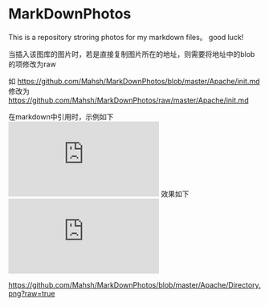 # MarkDownPhotos

This is a repository stroring photos for my markdown files。
good luck! 

当插入该图库的图片时，若是直接复制图片所在的地址，则需要将地址中的blob的项修改为raw

如     https://github.com/Mahsh/MarkDownPhotos/blob/master/Apache/init.md
修改为 https://github.com/Mahsh/MarkDownPhotos/raw/master/Apache/init.md

在markdown中引用时，示例如下
*![image](https://github.com/Mahsh/MarkDownPhotos/raw/master/Apache/init.md)*
效果如下
![image](https://github.com/Mahsh/MarkDownPhotos/raw/master/Apache/init.md)

https://github.com/Mahsh/MarkDownPhotos/blob/master/Apache/Directory.png?raw=true
